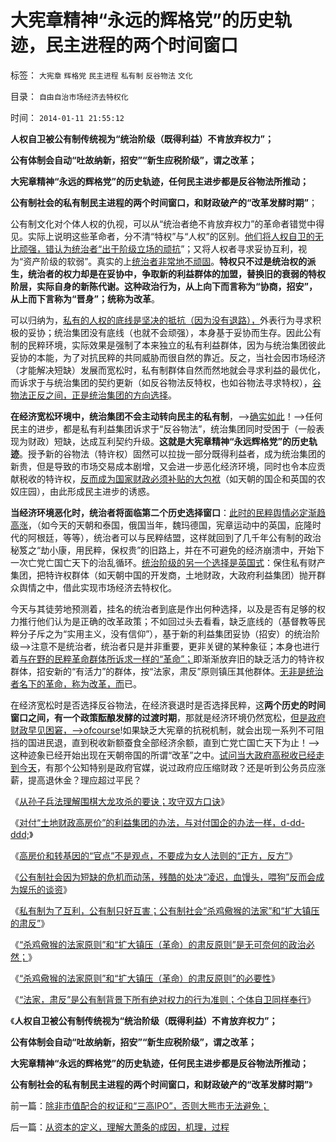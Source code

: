 # 大宪章精神“永远的辉格党”的历史轨迹，民主进程的两个时间窗口

标签： `大宪章` `辉格党` `民主进程` `私有制` `反谷物法` `文化` 

目录： `自由自治市场经济去特权化`

时间： `2014-01-11 21:55:12`

**人权自卫被公有制传统视为“统治阶级（既得利益）不肯放弃权力”；**

**公有体制会自动“吐故纳新，招安”“新生应税阶级”，谓之改革；**

**大宪章精神“永远的辉格党”的历史轨迹，任何民主进步都是反谷物法所推动；**

**公有制社会的私有制民主进程的两个时间窗口，和财政破产的“改革发酵时期”**；

公有制文化对个体人权的仇视，可以从“统治者绝不肯放弃权力”的革命者错觉中得见。实际上说明这些革命者，分不清“特权”与“人权”的区别。[他们将人权自卫的无比顽强，错认为统治者“出于阶级立场的顽抗](../../../2013/6/15/《独立日》的美国精神：自由人决不放弃既得利益；.md)”；又将人权者寻求妥协互利，视为“资产阶级的软弱”。真实的上[统治者非常地不顽固](../../../2013/5/22/如果统治者不愿撂挑子，就会很愿意改革.md)。**特权只不过是统治权的派生，统治者的权力却是在妥协中，争取新的利益群体的加盟，替换旧的衰弱的特权阶层，实际自身的新陈代谢。这种政治行为，从上向下而言称为“协商，招安”，从上而下言称为“晋身”；统称为改革**。

可以归纳为，[私有的人权的底线是坚决的抵抗（因为没有退路），](../../../2013/6/27/民粹公知羞于“利益，自利”，不敢面对人权自卫可大开杀戒.md)外表行为寻求积极的妥协；统治集团没有底线（也就不会顽强），本身基于妥协而生存。因此公有制的民粹环境，实际效果是强制了本来独立的私有利益群体，因为与统治集团彼此妥协的本能，为了对抗民粹的共同威胁而很自然的靠近。反之，当社会因市场经济（才能解决短缺）发展而宽松时，私有制群体自然而然地就会寻求利益的最优化，而诉求于与统治集团的契约更新（如反谷物法反特权，也如谷物法寻求特权），[谷物法正反之间，正是统治集团的方向选择](../../../2011/12/17/“反革命分子”威灵顿和保守党政府“不作为”.md)。

**在经济宽松环境中，统治集团不会主动转向民主的私有制**，——>[确实如此](../../../2013/11/11/监管悖论：同级行政权力，不可能取消自已的“有利政策”.md)！——>任何民主的进步，都是私有利益集团诉求于“反谷物法”，统治集团同时受困于（一般表现为财政）短缺，达成互利契约升级。**这就是大宪章精神“永远辉格党”的历史轨迹**。授予新的谷物法（特许权）固然可以拉拢一部分既得利益者，成为统治集团的新贵，但是导致的市场交易成本剧增，又会进一步恶化经济环境，同时也令本应贡献税收的特许权，[反而成为国家财政必须补贴的大包袱](../../../2012/10/19/革命是封建制度的新陈代谢，《黑客帝国》“升级”的启示.md)（如天朝的国企和英国的农奴庄园），由此形成民主进步的诱惑。

**当经济环境恶化时，统治者将面临第二个历史选择窗口**：[此时的民粹舆情必定渐趋高涨](../../../2011/11/4/民粹冲击波的凶险和成因.md)，（如今天的天朝和泰国，俄国当年，魏玛德国，宪章运动中的英国，庇隆时代的阿根廷，等等），统治者可以与民粹结盟，这样就回到了几千年公有制的政治秘笈之“劫小康，用民粹，保权贵”的旧路上，并在不可避免的经济崩溃中，开始下一次亡党亡国亡天下的治乱循环。[统治阶级的另一个选择是英国式](../../../2011/12/17/威廉.皮特的无间道，威灵顿公爵伟大的“投降”.md)：保住私有财产集团，把特许权群体（如天朝中国的开发商，土地财政，大政府利益集团）抛开群众舆情之中，借此实现市场经济去特权化。

今天与其徒劳地预测着，挂名的统治者到底是作出何种选择，以及是否有足够的权力推行他们认为是正确的改革政策；不如回过头去看看，缺乏底线的（基督教等民粹分子斥之为“实用主义，没有信仰”），基于新的利益集团妥协（招安）的统治阶级——>注意不是统治者，统治者只是并非重要，更非关键的某种象征；本身也进行着[与在野的民粹革命群体所诉求一样的“革命”；](../../../2012/10/28/革命与进步无关，革命可能是所有人的坟墓.md)即渐渐放弃旧的缺乏活力的特许权群体，招安新的“有活力”的群体，按“法家，肃反”原则镇压其他群体。[无非是统治者名下的革命，称为改革，而](../../../2013/10/22/旧制度换种形式称改革，换批人叫革命，及黄宗羲定律和反谷物法.md)已。

在经济宽松时是否选择反谷物法，在经济衰退时是否选择民粹，这**两个历史的时间窗口之间，有一个政策酝酿发酵的过渡时期**，那就是经济环境仍然宽松，[但是政府财政早见困窘，——>ofcourse](../../../2012/7/21/国家是危机管理的工具，危机有不同的等级.md)!如果缺乏大宪章的抗税机制，就会出现一系列不可阻挡的国进民退，直到税收新额蚕食全部经济余额，直到亡党亡国亡天下为止！——>这种迹象已经开始出现在天朝帝国的所谓“改革”之中。[试问当大政府高税收已经走到今天](../../../2009/7/13/为什么减少行政成本就是增强国力.md)，有那个公知特别是政府官媒，说过政府应压缩财政？还是听到公务员应涨薪，提高退休金？理应超过平民？

《[从孙子兵法理解围棋大龙攻杀的要诀；攻守双方口诀](../../../2013/12/18/从孙子兵法理解围棋大龙攻杀的要诀；攻守双方口诀.md)》

《[对付“土地财政高房价”的利益集团的办法，与对付国企的办法一样，d-dd-ddd;](../../../2013/12/21/从“计生的顽强”感知“高房价集团的顽固”.md)》

《[高房价和转基因的“官点”不是观点，不要成为女人法则的“正方，反方”](../../../2013/12/24/高房价和转基因的“官点”不是观点.md)》

《[公有制社会因为短缺的危机而动荡，残酷的处决“凌迟，血馒头，喂狗”反而会成为娱乐的谈资](../../../2013/12/27/从孟德斯鸠《论法的精神》理解金正恩的《君主论》.md)》

《[私有制为了互利，公有制只好互害；公有制社会“杀鸡儆猴的法家”和“扩大镇压的肃反”](../../../2013/12/29/私有制为了互利，公有制只好互害.md)》

《[“杀鸡儆猴的法家原则”和“扩大镇压（革命）的肃反原则”是无可奈何的政治必然；](../../../2014/1/1/“杀鸡儆猴的法家原则”和“扩大镇压的肃反原则”.md)》

《[“杀鸡儆猴的法家原则”和“扩大镇压（革命）的肃反原则”的必要性](../../../2014/1/4/公有制社会“杀鸡儆猴的法家”和“扩大镇压的肃反”的政治必要性.md)》

《[“法家，肃反”是公有制背景下所有绝对权力的行为准则；个体自卫同样奉行](../../../2014/1/10/个体自卫同样奉行“法家，肃反”原则.md)》

《**人权自卫被公有制传统视为“统治阶级（既得利益）不肯放弃权力”；**

**公有体制会自动“吐故纳新，招安”“新生应税阶级”，谓之改革；**

**大宪章精神“永远的辉格党”的历史轨迹，任何民主进步都是反谷物法所推动；**

**公有制社会的私有制民主进程的两个时间窗口，和财政破产的“改革发酵时期”**》



前一篇：[除非市值配合的权证和“三高IPO”，否则大熊市无法避免；](../../../2014/1/10/除非市值配合的权证和“三高IPO”，否则大熊市无法避免；.md)

后一篇：[从资本的定义，理解大萧条的成因，机理，过程](../../../2014/1/11/从资本的定义，理解大萧条的成因，机理，过程.md)